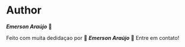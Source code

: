# Author

**_Emerson Araújo_** 🚀

Feito com muita dedidaçao por 🚀 **_Emerson Araújo_** 🚀 Entre em contato!
